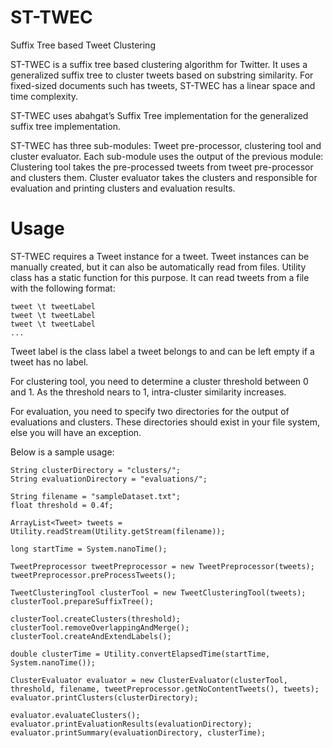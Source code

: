 # ST-TWEC
Suffix Tree based Tweet Clustering

ST-TWEC is a suffix tree based clustering algorithm for Twitter. It uses a generalized suffix tree to cluster tweets based on substring similarity. For fixed-sized documents such has tweets, ST-TWEC has a linear space and time complexity. 

ST-TWEC uses abahgat’s Suffix Tree implementation for the generalized suffix tree implementation.

ST-TWEC has three sub-modules: Tweet pre-processor, clustering tool and cluster evaluator. Each sub-module uses the output of the previous module: Clustering tool takes the pre-processed tweets from tweet pre-processor and clusters them. Cluster evaluator takes the clusters and responsible for evaluation and printing clusters and evaluation results.

# Usage

ST-TWEC requires a Tweet instance for a tweet. Tweet instances can be manually created, but it can also be automatically read from files. Utility class has a static function for this purpose. It can read tweets from a file with the following format: 

```
tweet \t tweetLabel
tweet \t tweetLabel
tweet \t tweetLabel
...
```

Tweet label is the class label a tweet belongs to and can be left empty if a tweet has no label.

For clustering tool, you need to determine a cluster threshold between 0 and 1. As the threshold nears to 1, intra-cluster similarity increases.

For evaluation, you need to specify two directories for the output of evaluations and clusters. These directories should exist in your file system, else you will have an exception.

Below is a sample usage: 

```
String clusterDirectory = "clusters/";
String evaluationDirectory = "evaluations/";

String filename = "sampleDataset.txt";
float threshold = 0.4f;

ArrayList<Tweet> tweets = Utility.readStream(Utility.getStream(filename));

long startTime = System.nanoTime();

TweetPreprocessor tweetPreprocessor = new TweetPreprocessor(tweets);
tweetPreprocessor.preProcessTweets();

TweetClusteringTool clusterTool = new TweetClusteringTool(tweets);
clusterTool.prepareSuffixTree();

clusterTool.createClusters(threshold);
clusterTool.removeOverlappingAndMerge();
clusterTool.createAndExtendLabels();

double clusterTime = Utility.convertElapsedTime(startTime, System.nanoTime());

ClusterEvaluator evaluator = new ClusterEvaluator(clusterTool, threshold, filename, tweetPreprocessor.getNoContentTweets(), tweets);
evaluator.printClusters(clusterDirectory);

evaluator.evaluateClusters();
evaluator.printEvaluationResults(evaluationDirectory);
evaluator.printSummary(evaluationDirectory, clusterTime);
```
